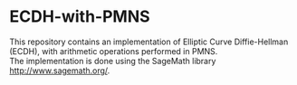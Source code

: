 # ECDH-with-PMNS
This repository contains an implementation of Elliptic Curve Diffie-Hellman (ECDH), with arithmetic operations performed in PMNS. 
<br />
The implementation is done using the SageMath library http://www.sagemath.org/.
